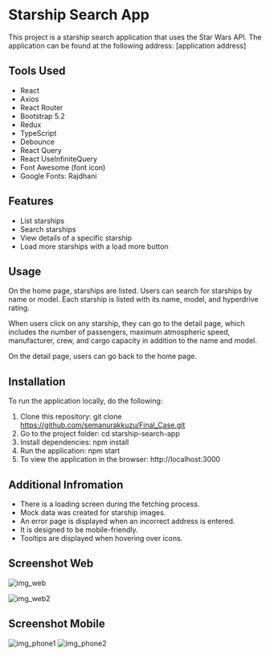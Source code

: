 # Starship Search App

This project is a starship search application that uses the Star Wars API.
The application can be found at the following address: [application address]

## Tools Used

- React
- Axios
- React Router
- Bootstrap 5.2
- Redux
- TypeScript
- Debounce
- React Query
- React UseInfiniteQuery
- Font Awesome (font icon)
- Google Fonts: Rajdhani

## Features

- List starships
- Search starships
- View details of a specific starship
- Load more starships with a load more button


## Usage

On the home page, starships are listed. Users can search for starships by name or model. Each starship is listed with its name, model, and hyperdrive rating.

When users click on any starship, they can go to the detail page, which includes the number of passengers, maximum atmospheric speed, manufacturer, crew, and cargo capacity in addition to the name and model.

On the detail page, users can go back to the home page.

## Installation

To run the application locally, do the following:

1. Clone this repository: git clone https://github.com/semanurakkuzu/Final_Case.git
2. Go to the project folder: cd starship-search-app
3. Install dependencies: npm install
4. Run the application: npm start
5. To view the application in the browser: http://localhost:3000


## Additional Infromation

- There is a loading screen during the fetching process.
- Mock data was created for starship images.
- An error page is displayed when an incorrect address is entered.
- It is designed to be mobile-friendly.
- Tooltips are displayed when hovering over icons.

## Screenshot Web

![img_web](https://user-images.githubusercontent.com/110597975/235299949-63deedfa-5be5-4ee6-9d85-9920d95f064a.png)

![img_web2](https://user-images.githubusercontent.com/110597975/235299952-53baaa74-1645-4644-8e38-787ddf37f1fd.png)


## Screenshot Mobile

![img_phone1](https://user-images.githubusercontent.com/110597975/235299959-215578a5-3f19-4126-9499-02981cdb92c5.png)
![img_phone2](https://user-images.githubusercontent.com/110597975/235299963-5c1d74e6-3e39-4795-898f-93b2a652bdba.png)
